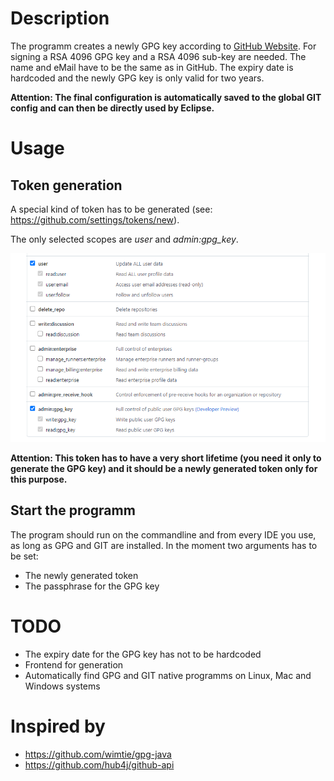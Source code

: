 # Description
The programm creates a newly GPG key according to [GitHub Website](https://docs.github.com/en/authentication/managing-commit-signature-verification/generating-a-new-gpg-key).
For signing a RSA 4096 GPG key and a RSA 4096 sub-key are needed. The name and eMail have to be the same as in GitHub.
The expiry date is hardcoded and the newly GPG key is only valid for two years.

**Attention: The final configuration is automatically saved to the global GIT config and can then be directly used by Eclipse.**

# Usage
## Token generation
A special kind of token has to be generated (see: https://github.com/settings/tokens/new).

The only selected scopes are *user* and *admin:gpg_key*.

![New token](pics/token.png)

**Attention: This token has to have a very short lifetime (you need it only to generate the GPG key) and it should be a newly generated token only for this purpose.**

## Start the programm
The program should run on the commandline and from every IDE you use, as long as GPG and GIT are installed.
In the moment two arguments has to be set:
* The newly generated token
* The passphrase for the GPG key

# TODO
* The expiry date for the GPG key has not to be hardcoded
* Frontend for generation
* Automatically find GPG and GIT native programms on Linux, Mac and Windows systems

# Inspired by 
* https://github.com/wimtie/gpg-java
* https://github.com/hub4j/github-api
